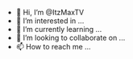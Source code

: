 - 👋 Hi, I’m @ItzMaxTV
- 👀 I’m interested in ...
- 🌱 I’m currently learning ...
- 💞️ I’m looking to collaborate on ...
- 📫 How to reach me ...

<!---
ItzMaxTV/ItzMaxTV is a ✨ special ✨ repository because its `README.md` (this file) appears on your GitHub profile.
You can click the Preview link to take a look at your changes.
--->
